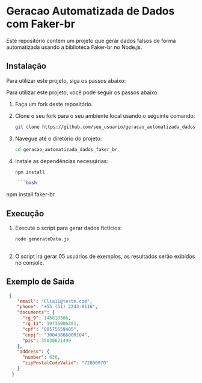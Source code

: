 # Geracao Automatizada de Dados com Faker-br

Este repositório contém um projeto que gerar dados falsos de forma automatizada usando a biblioteca Faker-br no Node.js.

## Instalação

Para utilizar este projeto, siga os passos abaixo:

Para utilizar este projeto, você pode seguir os passos abaixo:

1. Faça um fork deste repositório.

2. Clone o seu fork para o seu ambiente local usando o seguinte comando:
   ```bash
   git clone https://github.com/seu_usuario/geracao_automatizada_dados_faker_br.git

3. Navegue até o diretório do projeto:
   ```bash
   cd geracao_automatizada_dados_faker_br

4. Instale as dependências necessárias:
   
   ```bash
   npm install
   
    ```bash
  npm install faker-br
 

## Execução

1. Execute o script para gerar dados fictícios:

    ```bash
    node generateData.js
  
6. O script irá gerar 05 usuários de exemplos, os resultados serão exibidos no console.

## Exemplo de Saída

```json
 {
    "email": "Clia11@teste.com",
    "phone": "+55 (51) 2243-0116",
    "documents": {
      "rg_9": 145810386,
      "rg_11": 19736906381,
      "cpf": "08575659405",
      "cnpj": "30043866000104",
      "pis": 35030621499
    },
    "address": {
      "number": 636,
      "zipPostalCodeValid": "72800070"
    }
  }

